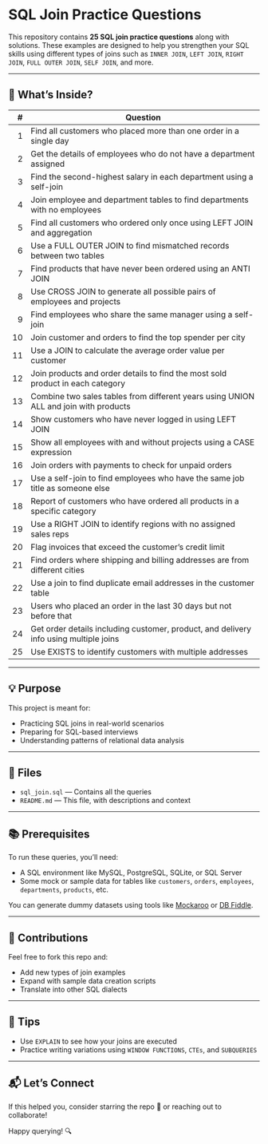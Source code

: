 
# SQL Join Practice Questions

This repository contains **25 SQL join practice questions** along with solutions. These examples are designed to help you strengthen your SQL skills using different types of joins such as `INNER JOIN`, `LEFT JOIN`, `RIGHT JOIN`, `FULL OUTER JOIN`, `SELF JOIN`, and more.

---

## 📘 What’s Inside?

| # | Question |
|--:|----------|
| 1 | Find all customers who placed more than one order in a single day |
| 2 | Get the details of employees who do not have a department assigned |
| 3 | Find the second-highest salary in each department using a self-join |
| 4 | Join employee and department tables to find departments with no employees |
| 5 | Find all customers who ordered only once using LEFT JOIN and aggregation |
| 6 | Use a FULL OUTER JOIN to find mismatched records between two tables |
| 7 | Find products that have never been ordered using an ANTI JOIN |
| 8 | Use CROSS JOIN to generate all possible pairs of employees and projects |
| 9 | Find employees who share the same manager using a self-join |
| 10 | Join customer and orders to find the top spender per city |
| 11 | Use a JOIN to calculate the average order value per customer |
| 12 | Join products and order details to find the most sold product in each category |
| 13 | Combine two sales tables from different years using UNION ALL and join with products |
| 14 | Show customers who have never logged in using LEFT JOIN |
| 15 | Show all employees with and without projects using a CASE expression |
| 16 | Join orders with payments to check for unpaid orders |
| 17 | Use a self-join to find employees who have the same job title as someone else |
| 18 | Report of customers who have ordered all products in a specific category |
| 19 | Use a RIGHT JOIN to identify regions with no assigned sales reps |
| 20 | Flag invoices that exceed the customer’s credit limit |
| 21 | Find orders where shipping and billing addresses are from different cities |
| 22 | Use a join to find duplicate email addresses in the customer table |
| 23 | Users who placed an order in the last 30 days but not before that |
| 24 | Get order details including customer, product, and delivery info using multiple joins |
| 25 | Use EXISTS to identify customers with multiple addresses |

---

## 💡 Purpose

This project is meant for:

- Practicing SQL joins in real-world scenarios
- Preparing for SQL-based interviews
- Understanding patterns of relational data analysis

---

## 📄 Files

- `sql_join.sql` — Contains all the queries
- `README.md` — This file, with descriptions and context

---

## 📚 Prerequisites

To run these queries, you’ll need:

- A SQL environment like MySQL, PostgreSQL, SQLite, or SQL Server
- Some mock or sample data for tables like `customers`, `orders`, `employees`, `departments`, `products`, etc.

You can generate dummy datasets using tools like [Mockaroo](https://mockaroo.com) or [DB Fiddle](https://dbfiddle.uk).

---

## 🤝 Contributions

Feel free to fork this repo and:

- Add new types of join examples
- Expand with sample data creation scripts
- Translate into other SQL dialects

---

## 🧠 Tips

- Use `EXPLAIN` to see how your joins are executed
- Practice writing variations using `WINDOW FUNCTIONS`, `CTEs`, and `SUBQUERIES`

---

## 📬 Let’s Connect

If this helped you, consider starring the repo 🌟 or reaching out to collaborate!

Happy querying! 🔍
